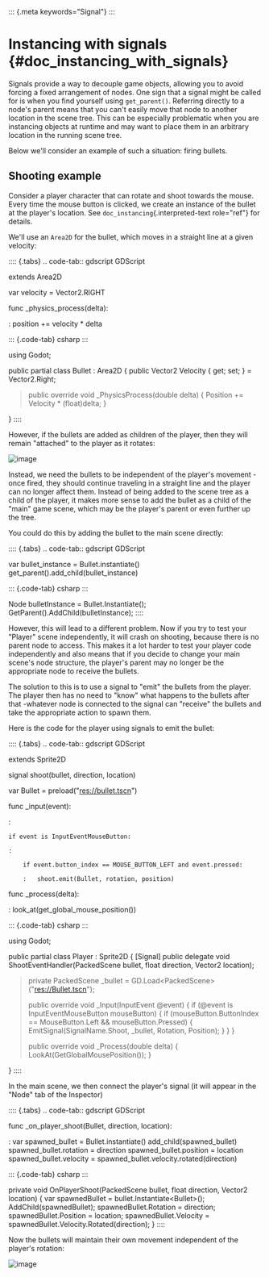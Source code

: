 ::: {.meta keywords="Signal"}
:::

# Instancing with signals {#doc_instancing_with_signals}

Signals provide a way to decouple game objects, allowing you to avoid
forcing a fixed arrangement of nodes. One sign that a signal might be
called for is when you find yourself using `get_parent()`. Referring
directly to a node\'s parent means that you can\'t easily move that node
to another location in the scene tree. This can be especially
problematic when you are instancing objects at runtime and may want to
place them in an arbitrary location in the running scene tree.

Below we\'ll consider an example of such a situation: firing bullets.

## Shooting example

Consider a player character that can rotate and shoot towards the mouse.
Every time the mouse button is clicked, we create an instance of the
bullet at the player\'s location. See `doc_instancing`{.interpreted-text
role="ref"} for details.

We\'ll use an `Area2D` for the bullet, which moves in a straight line at
a given velocity:

:::: {.tabs}
.. code-tab:: gdscript GDScript

extends Area2D

var velocity = Vector2.RIGHT

func \_physics_process(delta):

:   position += velocity \* delta

::: {.code-tab}
csharp
:::

using Godot;

public partial class Bullet : Area2D { public Vector2 Velocity { get;
set; } = Vector2.Right;

> public override void \_PhysicsProcess(double delta) { Position +=
> Velocity \* (float)delta; }

}
::::

However, if the bullets are added as children of the player, then they
will remain \"attached\" to the player as it rotates:

![image](img/signals_shoot1.gif)

Instead, we need the bullets to be independent of the player\'s
movement - once fired, they should continue traveling in a straight line
and the player can no longer affect them. Instead of being added to the
scene tree as a child of the player, it makes more sense to add the
bullet as a child of the \"main\" game scene, which may be the player\'s
parent or even further up the tree.

You could do this by adding the bullet to the main scene directly:

:::: {.tabs}
.. code-tab:: gdscript GDScript

var bullet_instance = Bullet.instantiate()
get_parent().add_child(bullet_instance)

::: {.code-tab}
csharp
:::

Node bulletInstance = Bullet.Instantiate();
GetParent().AddChild(bulletInstance);
::::

However, this will lead to a different problem. Now if you try to test
your \"Player\" scene independently, it will crash on shooting, because
there is no parent node to access. This makes it a lot harder to test
your player code independently and also means that if you decide to
change your main scene\'s node structure, the player\'s parent may no
longer be the appropriate node to receive the bullets.

The solution to this is to use a signal to \"emit\" the bullets from the
player. The player then has no need to \"know\" what happens to the
bullets after that -whatever node is connected to the signal can
\"receive\" the bullets and take the appropriate action to spawn them.

Here is the code for the player using signals to emit the bullet:

:::: {.tabs}
.. code-tab:: gdscript GDScript

extends Sprite2D

signal shoot(bullet, direction, location)

var Bullet = preload(\"<res://bullet.tscn>\")

func \_input(event):

:   

    if event is InputEventMouseButton:

    :   

        if event.button_index == MOUSE_BUTTON_LEFT and event.pressed:

        :   shoot.emit(Bullet, rotation, position)

func \_process(delta):

:   look_at(get_global_mouse_position())

::: {.code-tab}
csharp
:::

using Godot;

public partial class Player : Sprite2D { \[Signal\] public delegate void
ShootEventHandler(PackedScene bullet, float direction, Vector2
location);

> private PackedScene \_bullet =
> GD.Load\<PackedScene\>(\"<res://Bullet.tscn>\");
>
> public override void \_Input(InputEvent @event) { if (@event is
> InputEventMouseButton mouseButton) { if (mouseButton.ButtonIndex ==
> MouseButton.Left && mouseButton.Pressed) {
> EmitSignal(SignalName.Shoot, \_bullet, Rotation, Position); } } }
>
> public override void \_Process(double delta) {
> LookAt(GetGlobalMousePosition()); }

}
::::

In the main scene, we then connect the player\'s signal (it will appear
in the \"Node\" tab of the Inspector)

:::: {.tabs}
.. code-tab:: gdscript GDScript

func \_on_player_shoot(Bullet, direction, location):

:   var spawned_bullet = Bullet.instantiate() add_child(spawned_bullet)
    spawned_bullet.rotation = direction spawned_bullet.position =
    location spawned_bullet.velocity =
    spawned_bullet.velocity.rotated(direction)

::: {.code-tab}
csharp
:::

private void OnPlayerShoot(PackedScene bullet, float direction, Vector2
location) { var spawnedBullet = bullet.Instantiate\<Bullet\>();
AddChild(spawnedBullet); spawnedBullet.Rotation = direction;
spawnedBullet.Position = location; spawnedBullet.Velocity =
spawnedBullet.Velocity.Rotated(direction); }
::::

Now the bullets will maintain their own movement independent of the
player\'s rotation:

![image](img/signals_shoot2.gif)
